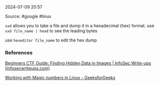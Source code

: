 
2024-07-09 20:57

Source: #google #linux

`xxd` allows you to take a file and dump it in a hexadecimal (hex) format.
use `xxd file_name | head` to see the leading bytes 

use `hexeditor file_name` to edit the hex dump





### References
[Beginners CTF Guide: Finding Hidden Data in Images | InfoSec Write-ups (infosecwriteups.com)](https://infosecwriteups.com/beginners-ctf-guide-finding-hidden-data-in-images-e3be9e34ae0d)

[Working with Magic numbers in Linux - GeeksforGeeks](https://www.geeksforgeeks.org/working-with-magic-numbers-in-linux/)